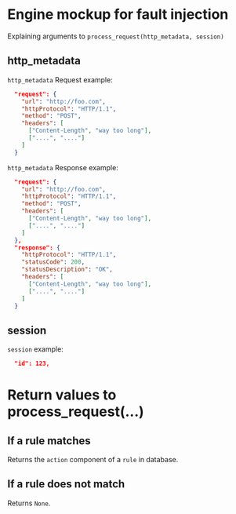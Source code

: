 # Engine mockup for fault injection

Explaining arguments to `process_request(http_metadata, session)`

## http_metadata

`http_metadata` Request example:
```json
  "request": {
    "url": "http://foo.com",
    "httpProtocol": "HTTP/1.1",
    "method": "POST",
    "headers": [
      ["Content-Length", "way too long"],
      ["....", "...."]
    ]
  }
```

`http_metadata` Response example:
```json
  "request": {
    "url": "http://foo.com",
    "httpProtocol": "HTTP/1.1",
    "method": "POST",
    "headers": [
      ["Content-Length", "way too long"],
      ["....", "...."]
    ]
  },
  "response": {
    "httpProtocol": "HTTP/1.1",
    "statusCode": 200,
    "statusDescription": "OK",
    "headers": [
      ["Content-Length", "way too long"],
      ["....", "...."]
    ]
  }
```

## session

`session` example:

```json
  "id": 123,
```

# Return values to process_request(...)

## If a rule matches

Returns the `action` component of a `rule` in database.

## If a rule does not match

Returns `None`.
